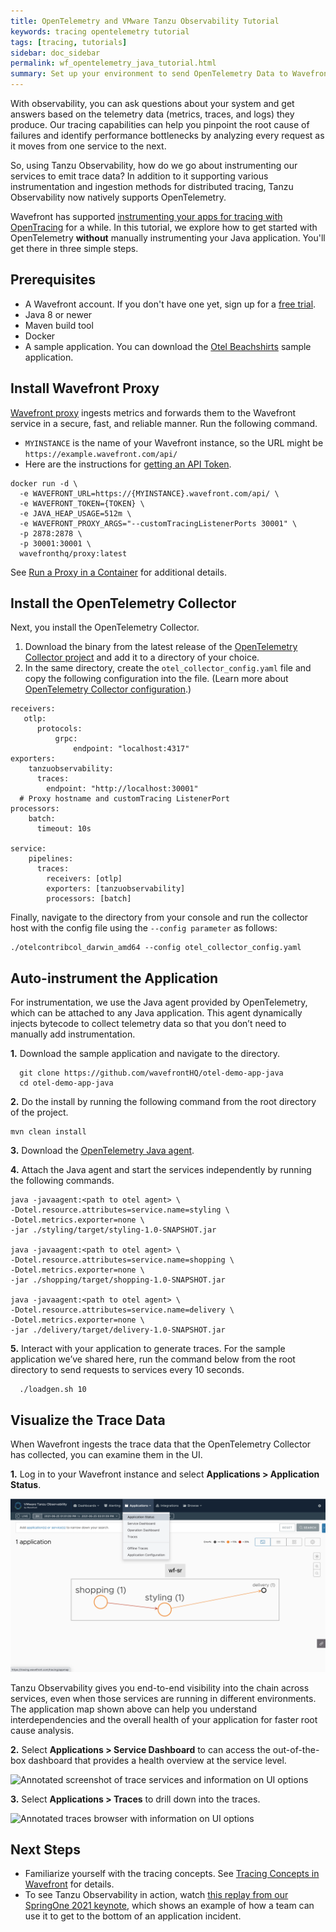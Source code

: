 ```yaml
---
title: OpenTelemetry and VMware Tanzu Observability Tutorial
keywords: tracing opentelemetry tutorial
tags: [tracing, tutorials]
sidebar: doc_sidebar
permalink: wf_opentelemetry_java_tutorial.html
summary: Set up your environment to send OpenTelemetry Data to Wavefront.
---
```

With observability, you can ask questions about your system and get answers based on the telemetry data (metrics, traces, and logs) they produce. Our tracing capabilities can help you pinpoint the root cause of failures and identify performance bottlenecks by analyzing every request as it moves from one service to the next.

So, using Tanzu Observability, how do we go about instrumenting our services to emit trace data? In addition to it supporting various instrumentation and ingestion methods for distributed tracing, Tanzu Observability now natively supports OpenTelemetry.

Wavefront has supported [instrumenting your apps for tracing with OpenTracing](tracing_java_tutorial.html) for a while. In this tutorial, we explore how to get started with OpenTelemetry **without** manually instrumenting your Java application. You'll get there in three simple steps.

## Prerequisites

* A Wavefront account. If you don't have one yet, sign up for a [free trial](https://tanzu.vmware.com/observability).
* Java 8 or newer
* Maven build tool
* Docker
* A sample application. You can download the [Otel Beachshirts](https://github.com/wavefrontHQ/otel-demo-app-java) sample application.

## Install Wavefront Proxy

[Wavefront proxy](proxies.html) ingests metrics and forwards them to the Wavefront service in a secure, fast, and reliable manner. Run the following command.

* `MYINSTANCE` is the name of your Wavefront instance, so the URL might be `https://example.wavefront.com/api/`
* Here are the instructions for [getting an API Token](wavefront_api.html#generating-an-api-token).

```
docker run -d \
  -e WAVEFRONT_URL=https://{MYINSTANCE}.wavefront.com/api/ \
  -e WAVEFRONT_TOKEN={TOKEN} \
  -e JAVA_HEAP_USAGE=512m \
  -e WAVEFRONT_PROXY_ARGS="--customTracingListenerPorts 30001" \
  -p 2878:2878 \
  -p 30001:30001 \
  wavefronthq/proxy:latest
```
See [Run a Proxy in a Container](proxies_container.html) for additional details.

## Install the OpenTelemetry Collector

Next, you install the OpenTelemetry Collector.

1. Download the binary from the latest release of the [OpenTelemetry Collector project](open-telemetry/opentelemetry-collector-contrib/releases/latest) and add it to a  directory of your choice.
2. In the same directory, create the `otel_collector_config.yaml` file and copy the following configuration into the file. (Learn more about [OpenTelemetry Collector configuration](https://opentelemetry.io/docs/collector/configuration/).)

```
receivers:
   otlp:
      protocols:
          grpc:
              endpoint: "localhost:4317"
exporters:
    tanzuobservability:
      traces:
        endpoint: "http://localhost:30001"
  # Proxy hostname and customTracing ListenerPort
processors:
    batch:
      timeout: 10s

service:
    pipelines:
      traces:
        receivers: [otlp]
        exporters: [tanzuobservability]
        processors: [batch]
```

Finally, navigate to the directory from your console and run the collector host with the config file using the `--config parameter` as follows:

```
./otelcontribcol_darwin_amd64 --config otel_collector_config.yaml
```

## Auto-instrument the Application

<!--Couldn't get the steps to step, so using bold -- update numbering if you make changes!--->

For instrumentation, we use the Java agent provided by OpenTelemetry, which can be attached to any Java application. This agent dynamically injects bytecode to collect telemetry data so that you don’t need to manually add instrumentation.

**1.** Download the sample application and navigate to the directory.
```
  git clone https://github.com/wavefrontHQ/otel-demo-app-java
  cd otel-demo-app-java
```

**2.** Do the install by running the following command from the root directory of the project.
```
mvn clean install
```

**3.** Download the [OpenTelemetry Java agent](https://github.com/open-telemetry/opentelemetry-java-instrumentation/releases/latest/download/opentelemetry-javaagent-all.jar).

**4.** Attach the Java agent and start the services independently by running the following commands.

```
java -javaagent:<path to otel agent> \
-Dotel.resource.attributes=service.name=styling \
-Dotel.metrics.exporter=none \
-jar ./styling/target/styling-1.0-SNAPSHOT.jar

java -javaagent:<path to otel agent> \
-Dotel.resource.attributes=service.name=shopping \
-Dotel.metrics.exporter=none \
-jar ./shopping/target/shopping-1.0-SNAPSHOT.jar

java -javaagent:<path to otel agent> \
-Dotel.resource.attributes=service.name=delivery \
-Dotel.metrics.exporter=none \
-jar ./delivery/target/delivery-1.0-SNAPSHOT.jar
```

**5.** Interact with your application to generate traces. For the sample application we’ve shared here, run the command below from the root directory to send requests to services every 10 seconds.
```
  ./loadgen.sh 10
```

## Visualize the Trace Data

When Wavefront ingests the trace data that the OpenTelemetry Collector has collected, you can examine them in the UI.

<!--Couldn't get the steps to step, so using bold -- update numbering if you make changes!--->
**1.** Log in to your Wavefront instance and select **Applications > Application Status**.

![Data flow from shopping to styling to delivery](images/otel_in_gui.png)

Tanzu Observability gives you end-to-end visibility into the chain across services, even when those services are running in different environments. The application map shown above can help you understand interdependencies and the overall health of your application for faster root cause analysis.

**2.** Select **Applications > Service Dashboard** to can access the out-of-the-box dashboard that provides a health overview at the service level.

![Annotated screenshot of trace services and information on UI options](images/tracing_services.png)

**3.** Select **Applications > Traces** to drill down into the traces.

![Annotated traces browser with information on UI options](images/tracing_traces_browser.png)

## Next Steps


- Familiarize yourself with the tracing concepts. See [Tracing Concepts in Wavefront](trace_data_details.html) for details.
- To see Tanzu Observability in action, watch [this replay from our SpringOne 2021 keynote](https://youtu.be/QMCYmaPa_14), which shows an example of how a team can use it to get to the bottom of an application incident.
